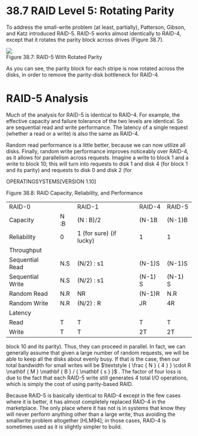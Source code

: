 # 38.7 RAID Level 5: Rotating Parity  

To address the small-write problem (at least, partially), Patterson, Gibson, and Katz introduced RAID-5. RAID-5 works almost identically to RAID-4, except that it rotates the parity block across drives (Figure 38.7).  

![](images/1b4f3d2c75fa5b262be0caed5f2c9fe1b45ca93f83b558d52eec544ad6736919.jpg)  
Figure 38.7: RAID-5 With Rotated Parity  

As you can see, the parity block for each stripe is now rotated across the disks, in order to remove the parity-disk bottleneck for RAID-4.  

# RAID-5 Analysis  

Much of the analysis for RAID-5 is identical to RAID-4. For example, the effective capacity and failure tolerance of the two levels are identical. So are sequential read and write performance. The latency of a single request (whether a read or a write) is also the same as RAID-4.  

Random read performance is a little better, because we can now utilize all disks. Finally, random write performance improves noticeably over RAID-4, as it allows for parallelism across requests. Imagine a write to block 1 and a write to block 10; this will turn into requests to disk 1 and disk 4 (for block 1 and its parity) and requests to disk 0 and disk 2 (for  

OPERATINGSYSTEMS[VERSION 1.10]  

Figure 38.8: RAID Capacity, Reliability, and Performance   


<html><body><table><tr><td colspan="2">RAID-0</td><td>RAID-1</td><td>RAID-4</td><td>RAID-5</td></tr><tr><td>Capacity</td><td>N :B</td><td>(N : B)/2</td><td>(N-1B</td><td>(N-1)B</td></tr><tr><td>Reliability</td><td>0</td><td>1 (for sure) (if lucky)</td><td>1</td><td>1</td></tr><tr><td>Throughput</td><td></td><td></td><td></td><td></td></tr><tr><td>Sequential Read</td><td>N.S</td><td>(N/2) : s1</td><td>(N-1)S</td><td>(N-1)S</td></tr><tr><td>Sequential Write</td><td>N.S</td><td>(N/2) : s1</td><td>(N-1) S</td><td>(N-1) S</td></tr><tr><td>Random Read</td><td>N.R</td><td>NR</td><td>(N-1)R</td><td>N.R</td></tr><tr><td>Random Write</td><td>N.R</td><td>(N/2) : R</td><td>JR</td><td>4R</td></tr><tr><td>Latency</td><td></td><td></td><td></td><td></td></tr><tr><td>Read</td><td>T</td><td>T</td><td>T</td><td>T</td></tr><tr><td>Write</td><td>T</td><td>T</td><td>2T</td><td>2T</td></tr></table></body></html>  

block 10 and its parity). Thus, they can proceed in parallel. In fact, we can generally assume that given a large number of random requests, we will be able to keep all the disks about evenly busy. If that is the case, then our total bandwidth for small writes will be $\textstyle { \frac { N } { 4 } } \cdot R \mathbf { M } \mathbf { B } / { \mathbf { s } }$ . The factor of four loss is due to the fact that each RAID-5 write still generates 4 total I/O operations, which is simply the cost of using parity-based RAID.  

Because RAID-5 is basically identical to RAID-4 except in the few cases where it is better, it has almost completely replaced RAID-4 in the marketplace. The only place where it has not is in systems that know they will never perform anything other than a large write, thus avoiding the smallwrite problem altogether [HLM94]; in those cases, RAID-4 is sometimes used as it is slightly simpler to build.  

